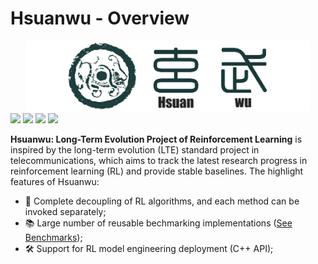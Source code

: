 # Hsuanwu - Overview
<div align=center>
<img src='./assets/images/logo.png' style="width: 90%">
</div>

<img src="https://img.shields.io/badge/License-Apache-blue">
<img src="https://img.shields.io/badge/Python->=3.8-brightgreen"> <img src="https://img.shields.io/badge/DMC Suite-1.0.5-blue">
<img src="https://img.shields.io/badge/Docs-Developing-%23ff595e"> 

**Hsuanwu: Long-Term Evolution Project of Reinforcement Learning** is inspired by the long-term evolution (LTE) standard project in telecommunications, which aims to track the latest research progress in reinforcement learning (RL) and provide stable baselines.
The highlight features of Hsuanwu:

- 🧱 Complete decoupling of RL algorithms, and each method can be invoked separately;
- 📚 Large number of reusable bechmarking implementations ([See Benchmarks](benchmarks));
- 🛠️ Support for RL model engineering deployment (C++ API);

<div align=center>
<script type="text/javascript" src="https://code.jquery.com/jquery-3.6.3.min.js"></script>
<script src="https://cdn.jsdelivr.net/npm/echarts@5.4.1/dist/echarts.min.js"></script>
<div id="main" style="width: 750px; height:400px;">
    <script type="text/javascript">
var ROOT_PATH = 'https://echarts.apache.org/examples';    
var chartDom = document.getElementById('main');
var myChart = echarts.init(chartDom);
var option;
myChart.showLoading();
$.get(ROOT_PATH + '/data/asset/data/flare.json', function (data) {
  myChart.hideLoading();
  myChart.setOption(
    (option = {
      tooltip: {
        trigger: 'item',
        triggerOn: 'mousemove'
      },
      series: [
        {
          type: 'tree',
          data: [data],
          top: '18%',
          bottom: '14%',
          layout: 'radial',
          symbol: 'emptyCircle',
          symbolSize: 7,
          initialTreeDepth: 3,
          animationDurationUpdate: 750,
          emphasis: {
            focus: 'descendant'
          }
        }
      ]
    })
  );
});
option && myChart.setOption(option);
</script>
</div>
</div>
